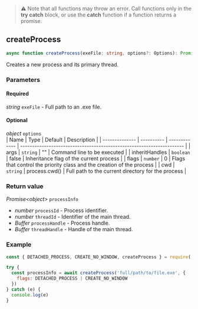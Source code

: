 > ⚠ Note that all functions may throw an error. Call functions only in the **try catch** block, or use the **catch** function if a function returns a promise.

## createProcess
```ts
async function createProcess(exeFile: string, options?: Options): Promise<ProcessInfo> {}
```
Creates a new process and its primary thread.
### Parameters
#### Required
*string* `exeFile` - Full path to an .exe file.  
#### Optional 
*object* `options`    
| Name           | Type       | Default       | Description                                                           |
| -------------- | ---------- | ------------- | --------------------------------------------------------------------- |
| args           | `string`   | ""            | Command line to be executed                                           |
| inheritHandles | `boolean`  | false         | Inheritance flag of the current process                               |
| flags          | `number`   | 0             | Flags that control the priority class and the creation of the process |
| cwd            | `string`   | process.cwd() | Full path to the current directory for the process                    |

### Return value
*Promise\<object\>* `processInfo`
  - *number* `processId` - Process identifier.
  - *number* `threadId` - Identifier of the main thread.
  - *Buffer* `processHandle` - Process handle.
  - *Buffer* `threadHandle` - Handle of the main thread.
### Example
```javascript
const { DETACHED_PROCESS, CREATE_NO_WINDOW, createProcess } = require('windows-process-manager')

try {
  const processInfo = await createProcess('full/path/to/file.exe', {
    flags: DETACHED_PROCESS | CREATE_NO_WINDOW
  })
} catch (e) {
  console.log(e)
}
```

